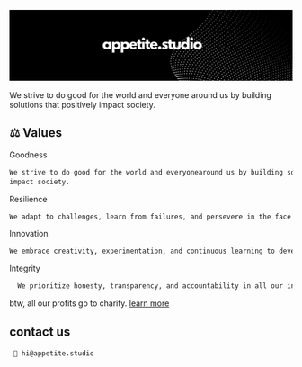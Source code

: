 
![Logo](https://raw.githubusercontent.com/appetitestudio/.github/main/banner.png)



We strive to do good for the world and everyone around us by building solutions that positively impact society.

## ⚖️ Values

Goodness
```bash
We strive to do good for the world and everyonearound us by building solutions that positively
impact society.
```

Resilience

```bash
We adapt to challenges, learn from failures, and persevere in the face of obstacles.
```

Innovation

```bash
We embrace creativity, experimentation, and continuous learning to develop groundbreaking solutions.
```

Integrity

```bash
  We prioritize honesty, transparency, and accountability in all our interactions.
```



btw, all our profits go to charity.  [learn more](https://appetite.studio/contact)


## contact us

```bash
 👋 hi@appetite.studio
```
    
